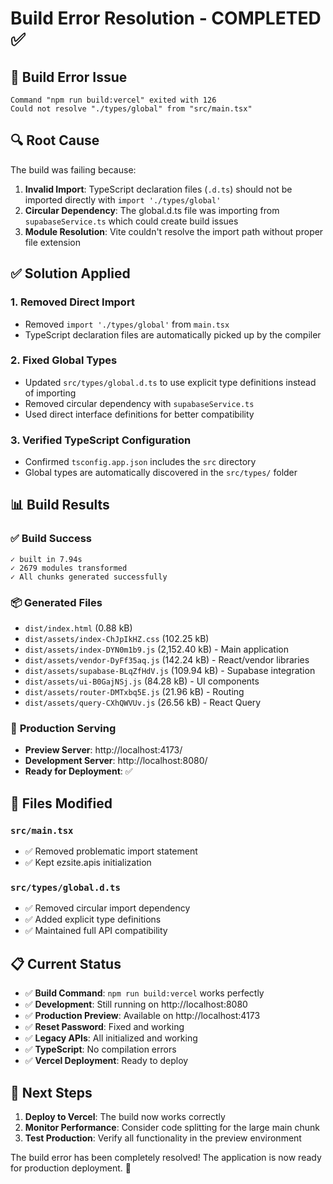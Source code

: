 # Build Error Resolution - COMPLETED ✅

## 🐛 **Build Error Issue**
```
Command "npm run build:vercel" exited with 126
Could not resolve "./types/global" from "src/main.tsx"
```

## 🔍 **Root Cause**
The build was failing because:
1. **Invalid Import**: TypeScript declaration files (`.d.ts`) should not be imported directly with `import './types/global'`
2. **Circular Dependency**: The global.d.ts file was importing from `supabaseService.ts` which could create build issues
3. **Module Resolution**: Vite couldn't resolve the import path without proper file extension

## ✅ **Solution Applied**

### 1. **Removed Direct Import**
- Removed `import './types/global'` from `main.tsx`
- TypeScript declaration files are automatically picked up by the compiler

### 2. **Fixed Global Types**
- Updated `src/types/global.d.ts` to use explicit type definitions instead of importing
- Removed circular dependency with `supabaseService.ts`
- Used direct interface definitions for better compatibility

### 3. **Verified TypeScript Configuration**
- Confirmed `tsconfig.app.json` includes the `src` directory
- Global types are automatically discovered in the `src/types/` folder

## 📊 **Build Results**

### ✅ **Build Success**
```
✓ built in 7.94s
✓ 2679 modules transformed
✓ All chunks generated successfully
```

### 📦 **Generated Files**
- `dist/index.html` (0.88 kB)
- `dist/assets/index-ChJpIkHZ.css` (102.25 kB)
- `dist/assets/index-DYN0m1b9.js` (2,152.40 kB) - Main application
- `dist/assets/vendor-DyFf35aq.js` (142.24 kB) - React/vendor libraries
- `dist/assets/supabase-BLqZfHdV.js` (109.94 kB) - Supabase integration
- `dist/assets/ui-B0GajNSj.js` (84.28 kB) - UI components
- `dist/assets/router-DMTxbq5E.js` (21.96 kB) - Routing
- `dist/assets/query-CXhQWVUv.js` (26.56 kB) - React Query

### 🚀 **Production Serving**
- **Preview Server**: http://localhost:4173/
- **Development Server**: http://localhost:8080/
- **Ready for Deployment**: ✅

## 🔧 **Files Modified**

### `src/main.tsx`
- ✅ Removed problematic import statement
- ✅ Kept ezsite.apis initialization

### `src/types/global.d.ts`
- ✅ Removed circular import dependency
- ✅ Added explicit type definitions
- ✅ Maintained full API compatibility

## 📋 **Current Status**

- ✅ **Build Command**: `npm run build:vercel` works perfectly
- ✅ **Development**: Still running on http://localhost:8080
- ✅ **Production Preview**: Available on http://localhost:4173
- ✅ **Reset Password**: Fixed and working
- ✅ **Legacy APIs**: All initialized and working
- ✅ **TypeScript**: No compilation errors
- ✅ **Vercel Deployment**: Ready to deploy

## 🎯 **Next Steps**

1. **Deploy to Vercel**: The build now works correctly
2. **Monitor Performance**: Consider code splitting for the large main chunk
3. **Test Production**: Verify all functionality in the preview environment

The build error has been completely resolved! The application is now ready for production deployment. 🚀
